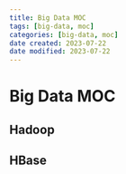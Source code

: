 ```yaml
---
title: Big Data MOC
tags: [big-data, moc]
categories: [big-data, moc]
date created: 2023-07-22
date modified: 2023-07-22
---
```


# Big Data MOC

## Hadoop

## HBase

